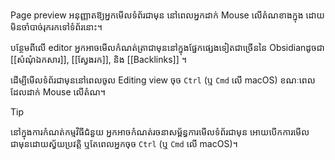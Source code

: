 Page preview អនុញ្ញាតឱ្យអ្នកមើលទំព័រជាមុន នៅពេលអ្នកដាក់ Mouse លើតំណខាងក្នុង ដោយមិនចាំបាច់រុករកទៅទំព័រនោះ។

បន្ថែមពីលើ editor អ្នកអាចមើលកំណត់ត្រាជាមុននៅក្នុងផ្នែកផ្សេងទៀតជាច្រើននៃ Obsidian​ ដូចជា [[សំណំុឯកសារ]], [[ស្វែងរក]], និង [[Backlinks]] ។

ដើម្បីមើលទំព័រជាមុននៅពេលចូល Editing view ចុច `Ctrl` (ឬ `Cmd` លើ macOS) ខណៈពេលដែលដាក់ Mouse លើតំណ។

> [!tip]
> នៅក្នុងការកំណត់កម្មវិធីជំនួយ អ្នកអាចកំណត់រចនាសម្ព័ន្ធការមើលទំព័រជាមុន អោយបើកការមើលជាមុនដោយស្វ័យប្រវត្តិ ឬតែពេលអ្នកចុច ​`Ctrl` (ឬ `Cmd` លើ macOS)។

